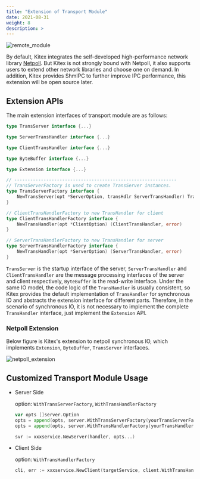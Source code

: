 ```yaml
---
title: "Extension of Transport Module"
date: 2021-08-31
weight: 8
description: >
---
```


![remote_module](/img/docs/remote_module.png)

By default, Kitex integrates the self-developed high-performance network library [Netpoll](https://github.com/cloudwego/netpoll). But Kitex is not strongly bound with Netpoll, it also supports users to extend other network libraries and choose one on demand. In addition, Kitex provides ShmIPC to further improve IPC performance, this extension will be open source later.

## Extension APIs

The main extension interfaces of transport module are as follows:

```go
type TransServer interface {...}

type ServerTransHandler interface {...}

type ClientTransHandler interface {...}

type ByteBuffer interface {...}

type Extension interface {...}

// -------------------------------------------------------------
// TransServerFactory is used to create TransServer instances.
type TransServerFactory interface {
	NewTransServer(opt *ServerOption, transHdlr ServerTransHandler) TransServer
}

// ClientTransHandlerFactory to new TransHandler for client
type ClientTransHandlerFactory interface {
	NewTransHandler(opt *ClientOption) (ClientTransHandler, error)
}

// ServerTransHandlerFactory to new TransHandler for server
type ServerTransHandlerFactory interface {
	NewTransHandler(opt *ServerOption) (ServerTransHandler, error)
}
```

`TransServer` is the startup interface of the server, `ServerTransHandler` and `ClientTransHandler` are the message processing interfaces of the server and client respectively, `ByteBuffer` is the read-write interface. Under the same IO model, the code logic of the `TransHandler` is usually consistent, so Kitex provides the default implementation of `TransHandler` for synchronous IO and abstracts the extension interface for different parts. Therefore, in the scenario of synchronous IO, it is not necessary to implement the complete `TransHandler` interface, just implement the `Extension` API.

### Netpoll Extension

Below figure is Kitex's extension to netpoll synchronous IO, which implements `Extension`, `ByteBuffer`, `TransServer` interfaces.

![netpoll_extension](/img/docs/netpoll_extension.png)

## Customized Transport Module Usage

- Server Side

  option: `WithTransServerFactory`, `WithTransHandlerFactory`

  ```go
  var opts []server.Option
  opts = append(opts, server.WithTransServerFactory(yourTransServerFactory)
  opts = append(opts, server.WithTransHandlerFactory(yourTransHandlerFactory)

  svr := xxxservice.NewServer(handler, opts...)
  ```

- Client Side

  option: `WithTransHandlerFactory`

  ```go
  cli, err := xxxservice.NewClient(targetService, client.WithTransHandlerFactory(yourTransHandlerFactory)
  ```
